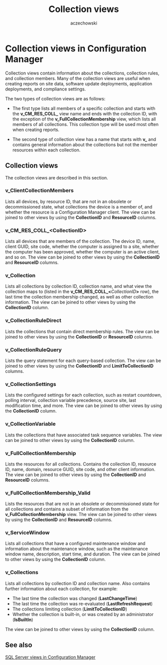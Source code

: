 ﻿---
title: Collection views
titleSuffix: Configuration Manager
description: Information about the collections, collection rules, and collection members.
ms.date: 04/30/2019
ms.prod: configuration-manager
ms.technology: configmgr-other
ms.topic: conceptual
ms.collection: M365-identity-device-management
ms.assetid: fbccfda5-8577-41ba-9e89-ce027e1917e2
author: aczechowski
ms.author: aaroncz
manager: dougeby
---

# Collection views in Configuration Manager

Collection views contain information about the collections, collection rules, and collection members. Many of the collection views are useful when creating reports on site data, software update deployments, application deployments, and compliance settings.

The two types of collection views are as follows:

- The first type lists all members of a specific collection and starts with the **v\_CM\_RES\_COLL\_** view name and ends with the collection ID, with the exception of the **v\_FullCollectionMembership** view, which lists all members of all collections. This collection type will be used most often when creating reports.

- The second type of collection view has a name that starts with **v\_** and contains general information about the collections but not the member resources within each collection.

## Collection views

The collection views are described in this section.

### v_ClientCollectionMembers

Lists all devices, by resource ID, that are not in an obsolete or decommissioned state, what collections the device is a member of, and whether the resource is a Configuration Manager client.
The view can be joined to other views by using the **CollectionID** and **ResourceID** columns.
 
### v_CM_RES_COLL_&lt;CollectionID&gt;

Lists all devices that are members of the collection. The device ID, name, client GUID, site code, whether the computer is assigned to a site, whether the computer has been approved, whether the computer is an active client, and so on.
The view can be joined to other views by using the **CollectionID** and **ResourceID** columns.
 
### v_Collection

Lists all collections by collection ID, collection name, and what view the collection maps to (listed in the **v_CM_RES_COLL_&lt;**<em>CollectionID</em>**&gt;** row), the last time the collection membership changed, as well as other collection information.
The view can be joined to other views by using the **CollectionID** column.
 
### v_CollectionRuleDirect

Lists the collections that contain direct membership rules.
The view can be joined to other views by using the **CollectionID** or **ResourceID** columns.
 
### v_CollectionRuleQuery

Lists the query statement for each query-based collection.
The view can be joined to other views by using the **CollectionID** and **LimitToCollectionID** columns.
 
### v_CollectionSettings

Lists the configured settings for each collection, such as restart countdown, polling interval, collection variable precedence, source site, last modification time, and more.
The view can be joined to other views by using the **CollectionID** column.
 
### v_CollectionVariable

Lists the collections that have associated task sequence variables.
The view can be joined to other views by using the **CollectionID** column.
 
### v_FullCollectionMembership

Lists the resources for all collections. Contains the collection ID, resource ID, name, domain, resource GUID, site code, and other client information.
The view can be joined to other views by using the **CollectionID** and **ResourceID** columns.
 
### v_FullCollectionMembership_Valid

Lists the resources that are not in an obsolete or decommissioned state for all collections and contains a subset of information from the **v_FullCollectionMembership** view.
The view can be joined to other views by using the **CollectionID** and **ResourceID** columns.
 
### v_ServiceWindow

Lists all collections that have a configured maintenance window and information about the maintenance window, such as the maintenance window name, description, start time, and duration.
The view can be joined to other views by using the **CollectionID** column.
 
### v_Collections

Lists all collections by collection ID and collection name. Also contains further information about each collection, for example:
- The last time the collection was changed (**LastChangeTime**)
- The last time the collection was re-evaluated (**LastRefreshRequest**)
- The collections limiting collection (**LimitToCollectionID**)
- Whether the collection is built-in, or was created by an administrator (**IsBuiltIn**)

The view can be joined to other views by using the **CollectionID** column.

## See also

[SQL Server views in Configuration Manager](sql-server-views-configuration-manager.md)  
